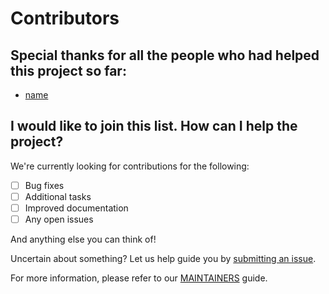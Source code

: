 # Contributors

## Special thanks for all the people who had helped this project so far:

* [name](https://link)

## I would like to join this list. How can I help the project?

We're currently looking for contributions for the following:

- [ ] Bug fixes
- [ ] Additional tasks
- [ ] Improved documentation
- [ ] Any open issues

And anything else you can think of!

Uncertain about something? Let us help guide you by [submitting an issue](https://github.com/PrefectHQ/prefect-docker/issues).

For more information, please refer to our [MAINTAINERS](MAINTAINERS.md) guide.
